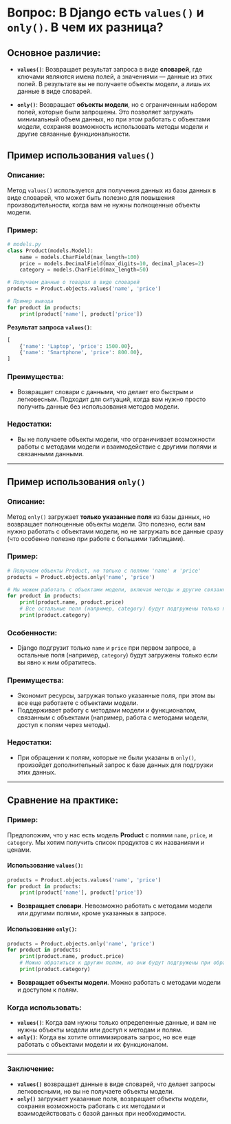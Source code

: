 
# Вопрос: В Django есть `values()` и `only()`. В чем их разница?

## Основное различие:

- **`values()`**: Возвращает результат запроса в виде **словарей**, где ключами являются имена полей, а значениями — данные из этих полей. В результате вы не получаете объекты модели, а лишь их данные в виде словарей.

- **`only()`**: Возвращает **объекты модели**, но с ограниченным набором полей, которые были запрошены. Это позволяет загружать минимальный объем данных, но при этом работать с объектами модели, сохраняя возможность использовать методы модели и другие связанные функциональности.

## Пример использования `values()`

### Описание:
Метод `values()` используется для получения данных из базы данных в виде словарей, что может быть полезно для повышения производительности, когда вам не нужны полноценные объекты модели.

### Пример:
```python
# models.py
class Product(models.Model):
    name = models.CharField(max_length=100)
    price = models.DecimalField(max_digits=10, decimal_places=2)
    category = models.CharField(max_length=50)
```

```python
# Получаем данные о товарах в виде словарей
products = Product.objects.values('name', 'price')

# Пример вывода
for product in products:
    print(product['name'], product['price'])
```

**Результат запроса `values()`**:
```python
[
    {'name': 'Laptop', 'price': 1500.00},
    {'name': 'Smartphone', 'price': 800.00},
]
```

### Преимущества:
- Возвращает словари с данными, что делает его быстрым и легковесным. Подходит для ситуаций, когда вам нужно просто получить данные без использования методов модели.

### Недостатки:
- Вы не получаете объекты модели, что ограничивает возможности работы с методами модели и взаимодействие с другими полями и связанными данными.

---

## Пример использования `only()`

### Описание:
Метод `only()` загружает **только указанные поля** из базы данных, но возвращает полноценные объекты модели. Это полезно, если вам нужно работать с объектами модели, но не загружать все данные сразу (что особенно полезно при работе с большими таблицами).

### Пример:
```python
# Получаем объекты Product, но только с полями 'name' и 'price'
products = Product.objects.only('name', 'price')

# Мы можем работать с объектами модели, включая методы и другие связанные поля
for product in products:
    print(product.name, product.price)
    # Все остальные поля (например, category) будут подгружены только при обращении к ним
    print(product.category)
```

### Особенности:
- Django подгрузит только `name` и `price` при первом запросе, а остальные поля (например, `category`) будут загружены только если вы явно к ним обратитесь.

### Преимущества:
- Экономит ресурсы, загружая только указанные поля, при этом вы все еще работаете с объектами модели.
- Поддерживает работу с методами модели и функционалом, связанным с объектами (например, работа с методами модели, доступ к полям через методы).

### Недостатки:
- При обращении к полям, которые не были указаны в `only()`, произойдет дополнительный запрос к базе данных для подгрузки этих данных.

---

## Сравнение на практике:

### Пример:
Предположим, что у нас есть модель **Product** с полями `name`, `price`, и `category`. Мы хотим получить список продуктов с их названиями и ценами.

#### Использование `values()`:
```python
products = Product.objects.values('name', 'price')
for product in products:
    print(product['name'], product['price'])
```
- **Возвращает словари**. Невозможно работать с методами модели или другими полями, кроме указанных в запросе.

#### Использование `only()`:
```python
products = Product.objects.only('name', 'price')
for product in products:
    print(product.name, product.price)
    # Можно обратиться к другим полям, но они будут подгружены при обращении
    print(product.category)
```
- **Возвращает объекты модели**. Можно работать с методами модели и доступом к полям.

### Когда использовать:
- **`values()`**: Когда вам нужны только определенные данные, и вам не нужны объекты модели или доступ к методам и полям.
- **`only()`**: Когда вы хотите оптимизировать запрос, но все еще работать с объектами модели и их функционалом.

---

### Заключение:
- **`values()`** возвращает данные в виде словарей, что делает запросы легковесными, но вы не получаете объекты модели.
- **`only()`** загружает указанные поля, возвращает объекты модели, сохраняя возможность работать с их методами и взаимодействовать с базой данных при необходимости.
